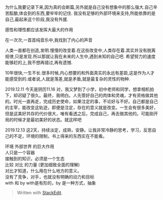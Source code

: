 为什么我要记录下来,因为真的会断篇,另外就是自己没有想象中的那么强大.自己辛苦酝酿,体会到的东西,要牢牢的记住.
我没有足够的外部环境来支持,所能依靠的是自己,最起来这个阶段,我没有外援.

感性和理性都应该发挥大最大的作用

在一次次,一首首纯音乐中,我找到了内心的声音

人类一直都在创造,发明.慢慢的改变着.在这些改变中,人类存在着.其实并没有脱离规律,只是发现.所以那就让我在未来的人生中,遇到未知的自己吧.  希望努力的速度能够赶的上,我不想再错过,再有遗憾.

10年很快,一生不长.很多时候,内心想要的和外面真实的永远有差距,这是作为人才能感受到的.或者说,人就是落差,就是矛盾,就是最复杂的灵性的物种.

2019.12.11
今天是阴历11.16 对，我又梦到了小学，初中老师和同学，想拿相机拍下，却迟疑了很久。最终，我明白。人先管好自己的肉体和灵魂，才有资格做其他的。时光一直再走，完成历史使命，如果注定的事，不论好与不好。自己都是自己的主宰，能改变这轨迹，即便是注定，存在的意义就是改变。一生会有很多美好，但是这美好共存的代价很大，唯有看透之后，完成自己，再去做其他的。可能刚开局的时候才是最初美好的状态。就这样吧


2019.12.13
这2天，持续淡定，成熟，安静。让我非常冷静的思考，学习，反思自己的不足，环境的限制，书上得来的东西实在不能看。

环境 外部世界 的巨大作用  
人只是一个容器  
接触到的知识，必须是一个生态  
比较 对比 的力量 (更加细致全面的理解)  
对比才知道，什么用在什么地方的意义。  
没有了竞争，对手，也就没有明确的动力和目标  
with 和 by    with是有形的，by 是一种方式，抽象  

> Written with [StackEdit](https://stackedit.io/).
<!--stackedit_data:
eyJoaXN0b3J5IjpbODI0OTcyMzM0LC0xNjc0MDg3NTYzLC0xNj
MyOTg5MDA0LDcxNzQzODE2MF19
-->